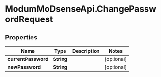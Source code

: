 # ModumMoDsenseApi.ChangePasswordRequest

## Properties

Name | Type | Description | Notes
------------ | ------------- | ------------- | -------------
**currentPassword** | **String** |  | [optional] 
**newPassword** | **String** |  | [optional] 


